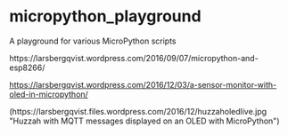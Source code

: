 # micropython_playground
A playground for various MicroPython scripts

<p>
https://larsbergqvist.wordpress.com/2016/09/07/micropython-and-esp8266/
<p>

https://larsbergqvist.wordpress.com/2016/12/03/a-sensor-monitor-with-oled-in-micropython/
<p>
(https://larsbergqvist.files.wordpress.com/2016/12/huzzaholedlive.jpg "Huzzah with MQTT messages displayed on an OLED with MicroPython")

